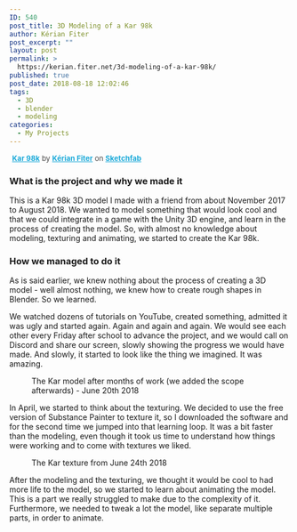```yaml
---
ID: 540
post_title: 3D Modeling of a Kar 98k
author: Kérian Fiter
post_excerpt: ""
layout: post
permalink: >
  https://kerian.fiter.net/3d-modeling-of-a-kar-98k/
published: true
post_date: 2018-08-18 12:02:46
tags:
  - 3D
  - blender
  - modeling
categories:
  - My Projects
---
```

<!-- wp:html -->

<div class="sketchfab-embed-wrapper">
  <p style="font-size: 13px;font-weight: normal;margin: 5px;color: #4A4A4A">
    <a href="https://sketchfab.com/3d-models/kar-98k-2696e0d5e90642a8988764ae6fc71f87?utm_medium=embed&utm_source=website&utm_campaign=share-popup" target="_blank" style="font-weight: bold;color: #1CAAD9" rel="noopener noreferrer">Kar 98k</a> by <a href="https://sketchfab.com/kerian-fiter?utm_medium=embed&utm_source=website&utm_campaign=share-popup" target="_blank" style="font-weight: bold;color: #1CAAD9" rel="noopener noreferrer">Kérian Fiter</a> on <a href="https://sketchfab.com?utm_medium=embed&utm_source=website&utm_campaign=share-popup" target="_blank" style="font-weight: bold;color: #1CAAD9" rel="noopener noreferrer">Sketchfab</a>
  </p>
</div>

<!-- /wp:html -->

<!-- wp:heading {"level":3} -->

### What is the project and why we made it

<!-- /wp:heading -->

<!-- wp:paragraph -->

This is a Kar 98k 3D model I made with a friend from about November 2017 to August 2018. We wanted to model something that would look cool and that we could integrate in a game with the Unity 3D engine, and learn in the process of creating the model. So, with almost no knowledge about modeling, texturing and animating, we started to create the Kar 98k.

<!-- /wp:paragraph -->

<!-- wp:heading {"level":3} -->

### How we managed to do it

<!-- /wp:heading -->

<!-- wp:paragraph -->

As is said earlier, we knew nothing about the process of creating a 3D model - well almost nothing, we knew how to create rough shapes in Blender. So we learned.

<!-- /wp:paragraph -->

<!-- wp:paragraph -->

We watched dozens of tutorials on YouTube, created something, admitted it was ugly and started again. Again and again and again. We would see each other every Friday after school to advance the project, and we would call on Discord and share our screen, slowly showing the progress we would have made. And slowly, it started to look like the thing we imagined. It was amazing.

<!-- /wp:paragraph -->

<!-- wp:image {"align":"center","id":561,"className":"wp-image-561 size-full"} -->

<div class="wp-block-image wp-image-561 size-full">
  <figure class="aligncenter"><img src="https://kerian.fiter.net/wp-content/uploads/2018/08/kar.png" alt="" class="wp-image-561" /><figcaption>The Kar model after months of work (we added the scope afterwards) - June 20th 2018</figcaption></figure>
</div>

<!-- /wp:image -->

<!-- wp:paragraph -->

In April, we started to think about the texturing. We decided to use the free version of Substance Painter to texture it, so I downloaded the software and for the second time we jumped into that learning loop. It was a bit faster than the modeling, even though it took us time to understand how things were working and to come with textures we liked.

<!-- /wp:paragraph -->

<!-- wp:image {"align":"center","id":567,"className":"wp-image-567 size-full"} -->

<div class="wp-block-image wp-image-567 size-full">
  <figure class="aligncenter"><img src="https://kerian.fiter.net/wp-content/uploads/2018/08/kar-substance.png" alt="" class="wp-image-567" /><figcaption>The Kar texture from June 24th 2018</figcaption></figure>
</div>

<!-- /wp:image -->

<!-- wp:paragraph -->

After the modeling and the texturing, we thought it would be cool to had more life to the model, so we started to learn about animating the model. This is a part we really struggled to make due to the complexity of it. Furthermore, we needed to tweak a lot the model, like separate multiple parts, in order to animate. 

<!-- /wp:paragraph -->